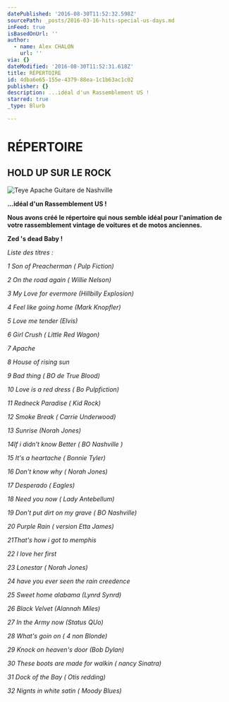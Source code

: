 ```yaml
---
datePublished: '2016-08-30T11:52:32.598Z'
sourcePath: _posts/2016-03-16-hits-special-us-days.md
inFeed: true
isBasedOnUrl: ''
author:
  - name: Alex CHALON
    url: ''
via: {}
dateModified: '2016-08-30T11:52:31.618Z'
title: RÉPERTOIRE
id: 4dba6e65-155e-4379-88ea-1c1b63ac1c02
publisher: {}
description: ...idéal d'un Rassemblement US !
starred: true
_type: Blurb

---
```

# RÉPERTOIRE

## HOLD UP SUR LE ROCK
![Teye Apache Guitare de Nashville](https://s3-us-west-2.amazonaws.com/the-grid-img/p/104498454ab33ff284dbfc8370056adba1345ffc.jpg)

**...idéal d'un Rassemblement US !**

**Nous avons créé le répertoire qui nous semble idéal pour l'animation de votre rassemblement vintage de voitures et de motos anciennes.**

**Zed 's dead Baby !**

_Liste des titres :_

_1 Son of Preacherman ( Pulp Fiction)_

_2 On the road again ( Willie Nelson)_

_3 My Love for evermore (Hillbilly Explosion)_

_4 Feel like going home (Mark Knopfler)_

_5 Love me tender (Elvis)_

_6 Girl Crush ( Little Red Wagon)_

_7 Apache_

_8 House of rising sun_

_9 Bad thing ( BO de True Blood)_

_10 Love is a red dress ( Bo Pulpfiction)_

_11 Redneck Paradise ( Kid Rock)_

_12 Smoke Break ( Carrie Underwood)_

_13 Sunrise (Norah Jones)_

_14If i didn't know Better ( BO Nashville )_

_15 It's a heartache ( Bonnie Tyler)_

_16 Don't know why ( Norah Jones)_

_17 Desperado ( Eagles)_

_18 Need you now ( Lady Antebellum)_

_19 Don't put dirt on my grave ( BO Nashville)_

_20 Purple Rain ( version Etta James)_

_21That's how i got to memphis_

_22 I love her first_

_23 Lonestar ( Norah Jones)_

_24 have you ever seen the rain creedence_

_25 Sweet home alabama (Lynrd Synrd)_

_26 Black Velvet (Alannah Miles)_

_27 In the Army now (Status QUo)_

_28 What's goin on ( 4 non Blonde)_

_29 Knock on heaven's door (Bob Dylan)_

_30 These boots are made for walkin ( nancy Sinatra)_

_31 Dock of the Bay ( Otis redding)_

_32 Nignts in white satin ( Moody Blues)_